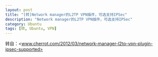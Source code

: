 ```yaml
---
layout: post
title: "[转]Network manager的L2TP VPN插件，可选支持IPSec"
description: "Network manager的L2TP VPN插件，可选支持IPSec"
category: Ubuntu
tags: [转, Ubuntu, VPN]
---
```



转自：<www.cherrot.com/2012/03/network-manager-l2tp-vpn-plugin-ipsec-supported>


